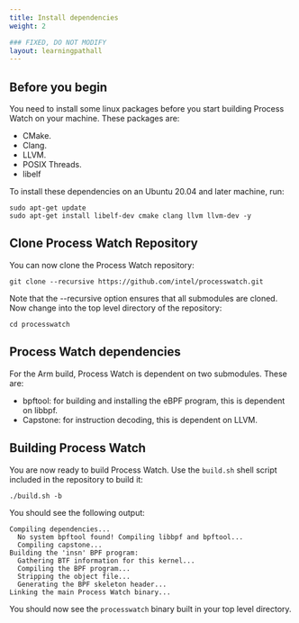 ```yaml
---
title: Install dependencies
weight: 2

### FIXED, DO NOT MODIFY
layout: learningpathall
---
```


## Before you begin

You need to install some linux packages before you start building Process Watch on your machine. These packages are:
  * CMake.
  * Clang.
  * LLVM.
  * POSIX Threads.
  * libelf

To install these dependencies on an Ubuntu 20.04 and later machine, run:
```console
sudo apt-get update
sudo apt-get install libelf-dev cmake clang llvm llvm-dev -y
```

## Clone Process Watch Repository
You can now clone the Process Watch repository:
```console
git clone --recursive https://github.com/intel/processwatch.git
```

Note that the --recursive option ensures that all submodules are cloned. Now change into the top level directory of the repository:
```console
cd processwatch
```
## Process Watch dependencies
For the Arm build, Process Watch is dependent on two submodules. These are:
* bpftool: for building and installing the eBPF program, this is dependent on libbpf.
* Capstone: for instruction decoding, this is dependent on LLVM.

## Building Process Watch
You are now ready to build Process Watch. Use the `build.sh` shell script included in the repository to build it:
```console
./build.sh -b
```

You should see the following output:

```output
Compiling dependencies...
  No system bpftool found! Compiling libbpf and bpftool...
  Compiling capstone...
Building the 'insn' BPF program:
  Gathering BTF information for this kernel...
  Compiling the BPF program...
  Stripping the object file...
  Generating the BPF skeleton header...
Linking the main Process Watch binary...
```

You should now see the `processwatch` binary built in your top level directory.
